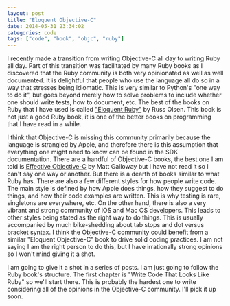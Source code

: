 ```yaml
---
layout: post
title: "Eloquent Objective-C"
date: 2014-05-31 23:34:02
categories: code
tags: ["code", "book", "objc", "ruby"]
---
```


I recently made a transition from writing Objective-C all day to writing Ruby all day.
Part of this transition was facilitated by many Ruby books as I discovered that the
Ruby community is both very opinionated as well as well documented. It is delightful
that people who use the language all do so in a way that stresses being idiomatic. This
is very similar to Python's "one way to do it", but goes beyond merely how to solve
problems to include whether one should write tests, how to document, etc. The best of
the books on Ruby that I have used is called ["Eloquent Ruby"][eloquent-ruby] by Russ Olsen.
This book is not just a good Ruby book, it is one of the better books on programming that
I have read in a while.

I think that Objective-C is missing this community primarily because the language is
strangled by Apple, and therefore there is this assumption that everything one might need
to know can be found in the SDK documentation. There are a handful of Objective-C books,
the best one I am told is [Effective Objective-C][effective-objc] by Matt Galloway but
I have not read it so I can't say one way or another. But there is a dearth of books
similar to what Ruby has. There are also a few different styles for how people write code.
The main style is defined by how Apple does things, how they suggest to do things, and
how their code examples are written. This is why testing is rare, singletons are everywhere,
etc. On the other hand, there is also a very vibrant and strong community of iOS and Mac OS
developers. This leads to other styles being stated as the right way to do things. This is
usually accompanied by much bike-shedding about tab stops and dot versus bracket syntax.
I think the Objective-C community could benefit from a similar "Eloquent Objective-C" book
to drive solid coding practices. I am not saying I am the right person to do this, but
I have irrationally strong opinions so I won't mind giving it a shot.

I am going to give it a shot in a series of posts. I am just going to follow the Ruby book's
structure. The first chapter is "Write Code That Looks Like Ruby" so we'll start there.
This is probably the hardest one to write considering all of the opinions in the Objective-C
community. I'll pick it up soon.


[eloquent-ruby]:   http://www.amazon.com/Eloquent-Ruby-Addison-Wesley-Professional-Series/dp/0321584104
[effective-objc]:  http://www.effectiveobjectivec.com/

